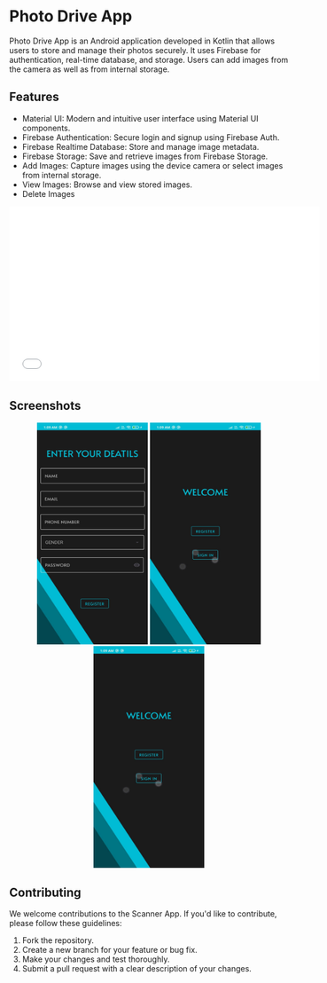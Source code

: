 # Photo Drive App
Photo Drive App is an Android application developed in Kotlin that allows users to store and manage their photos securely. It uses Firebase for authentication, real-time database, and storage. Users can add images from the camera as well as from internal storage.

## Features
- Material UI: Modern and intuitive user interface using Material UI components.
- Firebase Authentication: Secure login and signup using Firebase Auth.
- Firebase Realtime Database: Store and manage image metadata.
- Firebase Storage: Save and retrieve images from Firebase Storage.
- Add Images: Capture images using the device camera or select images from internal storage.
- View Images: Browse and view stored images.
- Delete Images


<iframe width="560" height="315" src="Screenshots/abc.mp4" frameborder="0" allow="accelerometer; autoplay; encrypted-media; gyroscope; picture-in-picture" allowfullscreen></iframe>



## Screenshots

<div align="center">
<img src="Screenshots/IMG1.jpg" width="200" height="400" >
<img src="Screenshots/IMG2.jpg" width="200" height="400" >
<img src="Screenshots/IMG2.jpg" width="200" height="400" >
</div>


## Contributing

We welcome contributions to the Scanner App. If you'd like to contribute, please follow these guidelines:

1. Fork the repository.
2. Create a new branch for your feature or bug fix.
3. Make your changes and test thoroughly.
4. Submit a pull request with a clear description of your changes.

